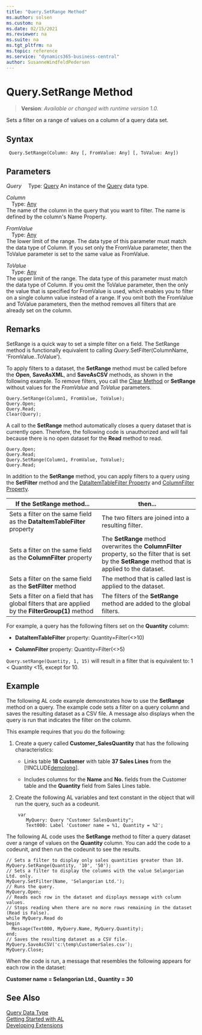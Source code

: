 ```yaml
---
title: "Query.SetRange Method"
ms.author: solsen
ms.custom: na
ms.date: 02/15/2021
ms.reviewer: na
ms.suite: na
ms.tgt_pltfrm: na
ms.topic: reference
ms.service: "dynamics365-business-central"
author: SusanneWindfeldPedersen
---
```

[//]: # (START>DO_NOT_EDIT)
[//]: # (IMPORTANT:Do not edit any of the content between here and the END>DO_NOT_EDIT.)
[//]: # (Any modifications should be made in the .xml files in the ModernDev repo.)
# Query.SetRange Method
> **Version**: _Available or changed with runtime version 1.0._

Sets a filter on a range of values on a column of a query data set.


## Syntax
```
 Query.SetRange(Column: Any [, FromValue: Any] [, ToValue: Any])
```
## Parameters
*Query*
&emsp;Type: [Query](query-data-type.md)
An instance of the [Query](query-data-type.md) data type.

*Column*  
&emsp;Type: [Any](../any/any-data-type.md)  
The name of the column in the query that you want to filter. The name is defined by the column's Name Property.
        
*FromValue*  
&emsp;Type: [Any](../any/any-data-type.md)  
The lower limit of the range. The data type of this parameter must match the data type of Column. If you set only the FromValue parameter, then the ToValue parameter is set to the same value as FromValue.
          
*ToValue*  
&emsp;Type: [Any](../any/any-data-type.md)  
The upper limit of the range. The data type of this parameter must match the data type of Column. If you omit the ToValue parameter, then the only the value that is specified for FromValue is used, which enables you to filter on a single column value instead of a range. If you omit both the FromValue and ToValue parameters, then the method removes all filters that are already set on the column.
          



[//]: # (IMPORTANT: END>DO_NOT_EDIT)

## Remarks  
 SetRange is a quick way to set a simple filter on a field. The SetRange method is functionally equivalent to calling *Query*.SetFilter\(ColumnName, 'FromValue..ToValue'\).  
  
 To apply filters to a dataset, the **SetRange** method must be called before the **Open**, **SaveAsXML**, and **SaveAsCSV** methods, as shown in the following example. To remove filters, you call the [Clear Method](../system/system-clear-joker-method.md) or **SetRange** without values for the *FromValue* and *ToValue* parameters.  
  
```al
Query.SetRange(Column1, FromValue, ToValue);  
Query.Open;  
Query.Read;  
Clear(Query);  
```  
  
 A call to the **SetRange** method automatically closes a query dataset that is currently open. Therefore, the following code is unauthorized and will fail because there is no open dataset for the **Read** method to read.  
  
```al
Query.Open;  
Query.Read;  
Query.SetRange(Column1, FromValue, ToValue);  
Query.Read;  
```  
  
 In addition to the **SetRange** method, you can apply filters to a query using the **SetFilter** method and the [DataItemTableFilter Property](/dynamics365/business-central/dev-itpro/developer/methods-auto/query/devenv-dataitemtablefilter-property) and [ColumnFilter Property](../../properties/devenv-columnfilter-property.md).  
  
|If the **SetRange** method...|then...|  
|-------------------------------------|-------------|  
|Sets a filter on the same field as the **DataItemTableFilter** property|The two filters are joined into a resulting filter.|  
|Sets a filter on the same field as the **ColumnFilter** property|The **SetRange** method overwrites the **ColumnFilter** property, so the filter that is set by the **SetRange** method that is applied to the dataset.|  
|Sets a filter on the same field as the **SetFilter** method|The method that is called last is applied to the dataset.|  
|Sets a filter on a field that has global filters that are applied by the **FilterGroup\(1\)** method|The filters of the **SetRange** method are added to the global filters.|  
  
 For example, a query has the following filters set on the **Quantity** column:  
  
-   **DataItemTableFilter** property: Quantity=Filter\(\<>10\)  
  
-   **ColumnFilter** property: Quantity=Filter\(\<>5\)  
  
 `Query.setRange(Quantity, 1, 15)` will result in a filter that is equivalent to: 1 \< Quantity \<15, except for 10.  
  
 <!--Links For more information about how to set filters in Query Designer, see [Understanding Query Filters](Understanding-Query-Filters.md). --> 
  
## Example  
 The following AL code example demonstrates how to use the **SetRange** method on a query. The example code sets a filter on a query column and saves the resulting dataset as a CSV file. A message also displays when the query is run that indicates the filter on the column.  
  
 This example requires that you do the following:  
  
1.  Create a query called **Customer\_SalesQuantity** that has the following characteristics:  
  
    -   Links table **18 Customer** with table **37 Sales Lines** from the [!INCLUDE[demolong](../../includes/demolong_md.md)].  
  
    -   Includes columns for the **Name** and **No.** fields from the Customer table and the **Quantity** field from Sales Lines table.  

  
2.  Create the following AL variables and text constant in the object that will run the query, such as a codeunit.  
  
    ```al
     var
        MyQuery: Query "Customer SalesQuantity";
        Text000: Label 'Customer name = %1, Quantity = %2';
    ``` 
  
 The following AL code uses the **SetRange** method to filter a query dataset over a range of values on the **Quantity** column. You can add the code to a codeunit, and then run the codeunit to see the results.  
  
```al
// Sets a filter to display only sales quantities greater than 10.  
MyQuery.SetRange(Quantity, '10', '50');  
// Sets a filter to display the columns with the value Selangorian Ltd. only.  
MyQuery.SetFilter(Name, 'Selangorian Ltd.');  
// Runs the query.  
MyQuery.Open;  
// Reads each row in the dataset and displays message with column values.  
// Stops reading when there are no more rows remaining in the dataset (Read is False).  
while MyQuery.Read do  
begin  
  Message(Text000, MyQuery.Name, MyQuery.Quantity);  
end;   
// Saves the resulting dataset as a CSV file.  
MyQuery.SaveAsCSV('c:\temp\CustomerSales.csv');  
MyQuery.Close;  
```  
  
 When the code is run, a message that resembles the following appears for each row in the dataset:  
  
 **Customer name = Selangorian Ltd., Quantity = 30**

## See Also
[Query Data Type](query-data-type.md)  
[Getting Started with AL](../../devenv-get-started.md)  
[Developing Extensions](../../devenv-dev-overview.md)